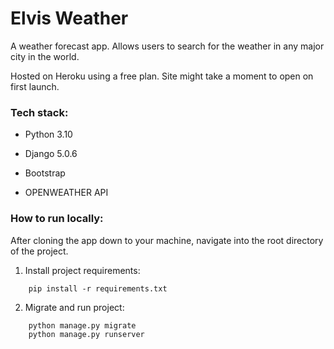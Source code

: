 # Elvis Weather

A weather forecast app. Allows users to search for the weather in any major city in the world.

Hosted on Heroku using a free plan. Site might take a moment to open on first launch.

### Tech stack:

* Python 3.10
* Django 5.0.6

* Bootstrap
* OPENWEATHER API

### How to run locally:

After cloning the app down to your machine, navigate into the root directory of the project. 

1. Install project requirements:
```
    pip install -r requirements.txt
```
2. Migrate and run project:
``` 
    python manage.py migrate
    python manage.py runserver
```
